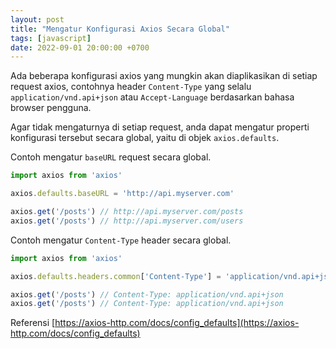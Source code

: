 ```yaml
---
layout: post
title: "Mengatur Konfigurasi Axios Secara Global"
tags: [javascript]
date: 2022-09-01 20:00:00 +0700
---
```


Ada beberapa konfigurasi axios yang mungkin akan diaplikasikan di setiap request axios, contohnya header `Content-Type` yang selalu `application/vnd.api+json` atau `Accept-Language` berdasarkan bahasa browser pengguna.

Agar tidak mengaturnya di setiap request, anda dapat mengatur properti konfigurasi tersebut secara global, yaitu di objek `axios.defaults`.

Contoh mengatur `baseURL` request secara global.

```js
import axios from 'axios'

axios.defaults.baseURL = 'http://api.myserver.com'

axios.get('/posts') // http://api.myserver.com/posts
axios.get('/posts') // http://api.myserver.com/users
```

Contoh mengatur `Content-Type` header secara global.

```js
import axios from 'axios'

axios.defaults.headers.common['Content-Type'] = 'application/vnd.api+json'

axios.get('/posts') // Content-Type: application/vnd.api+json
axios.get('/posts') // Content-Type: application/vnd.api+json
```

Referensi [https://axios-http.com/docs/config_defaults](https://axios-http.com/docs/config_defaults)